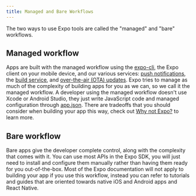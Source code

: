 ```yaml
---
title: Managed and Bare Workflows
---
```


The two ways to use Expo tools are called the "managed" and "bare" workflows.

## Managed workflow

Apps are built with the managed workflow using the [expo-cli](../../workflow/expo-cli/), the Expo client on your mobile device, and our various services: [push notifications](../../push-notifications/), the [build service](../../distribution/building-standalone-apps/), and [over-the-air (OTA) updates](../../guides/configuring-ota-updates/). Expo tries to manage as much of the complexity of building apps for you as we can, so we call it the managed workflow. A developer using the managed workflow doesn't use Xcode or Android Studio, they just write JavaScript code and managed configuration through [app.json](../../workflow/configuration/). There are tradeoffs that you should consider when building your app this way, check out [Why not Expo?](../introduction/why-not-expo/) to learn more.

## Bare workflow

Bare apps give the developer complete control, along with the complexity that comes with it. You can use most APIs in the Expo SDK, you will just need to install and configure them manually rather than having them ready for you out-of-the-box. Most of the Expo documentation will not apply to building your app if you use this workflow, instead you can refer to tutorials and guides that are oriented towards native iOS and Android apps and React Native.
